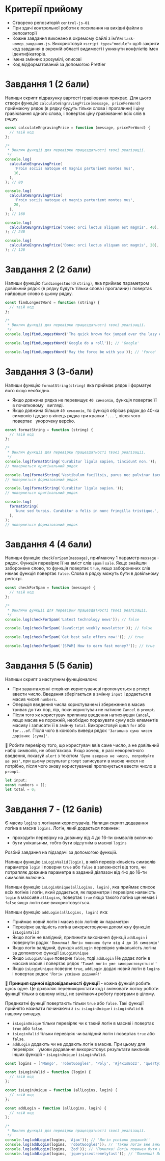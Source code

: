 # Критерії прийому

- Створено репозиторій `control-js-01`
- При здачі контрольної роботи є посилання на вихідні файли в репозиторії
- Кожне завдання виконано в окремому файлі з ім'ям `task-номер_завдання.js`.
  Використовуй `<script type="module">` щоб закрити код завдання в окремій
  області видимості і уникнути конфліктів імен ідентифікаторів.
- Імена змінних зрозумілі, описові
- Код відформатований за допомогою Prettier

# Завдання 1 (2 бали)

Напиши скрипт підрахунку вартості гравіювання прикрас. Для цього створи функцію
`calculateEngravingPrice(message, pricePerWord)` приймаючу рядок (в рядку будуть
тільки слова і прогалини) і ціну гравіювання одного слова, і повертає ціну
гравіювання всіх слів в рядку.

```js
const calculateEngravingPrice = function (message, pricePerWord) {
  // твій код
};

/*
 * Виклич функції для перевірки працездатності твоєї реалізації.
 */
console.log(
  calculateEngravingPrice(
    'Proin sociis natoque et magnis parturient montes mus',
    10,
  ),
); // 80

console.log(
  calculateEngravingPrice(
    'Proin sociis natoque et magnis parturient montes mus',
    20,
  ),
); // 160

console.log(
  calculateEngravingPrice('Donec orci lectus aliquam est magnis', 40),
); // 240

console.log(
  calculateEngravingPrice('Donec orci lectus aliquam est magnis', 20),
); // 120
```

# Завдання 2 (2 бали)

Напиши функцію `findLongestWord(string)`, яка приймає параметром довільний рядок
(в рядку будуть тільки слова і прогалини) і повертає найдовше слово в цьому
рядку.

```js
const findLongestWord = function (string) {
  // твій код
};

/*
 * Виклич функції для перевірки працездатності твоєї реалізації.
 */
console.log(findLongestWord('The quick brown fox jumped over the lazy dog')); // 'jumped'

console.log(findLongestWord('Google do a roll')); // 'Google'

console.log(findLongestWord('May the force be with you')); // 'force'
```

# Завдання 3 (3-бали)

Напиши функцію `formatString(string)` яка приймає рядок і форматує його якщо
необхідно.

- Якщо довжина рядка не перевищує `40 символів`, функція повертає її в
  початковому   вигляді.
- Якщо довжина більше `40 символів`, то функція обрізає рядок до 40-ка символів
  і додає в кінець рядка три крапки `'...'`, після чого повертає   укорочену
  версію.

```js
const formatString = function (string) {
  // твій код
};

/*
 * Виклич функції для перевірки працездатності твоєї реалізації.
 */
console.log(formatString('Curabitur ligula sapien, tincidunt non.'));
// повернеться оригінальний рядок

console.log(formatString('Vestibulum facilisis, purus nec pulvinar iaculis.'));
// повернеться форматований рядок

console.log(formatString('Curabitur ligula sapien.'));
// повернеться оригінальний рядок

console.log(
  formatString(
    'Nunc sed turpis. Curabitur a felis in nunc fringilla tristique.',
  ),
);
// повернеться форматований рядок
```

# Завдання 4 (4 бали)

Напиши функцію `checkForSpam(message)`, приймаючу 1 параметр `message` - рядок.
Функція перевіряє її на вміст слів `spam` і `sale`. Якщо знайшли заборонене
слово, то функція повертає `true`, якщо заборонених слів немає функція повертає
`false`. Слова в рядку можуть бути в довільному регістрі.

```js
const checkForSpam = function (message) {
  // твій код
};

/*
 * Викличи функції для перевірки працездатності твоєї реалізації.
 */
console.log(checkForSpam('Latest technology news')); // false

console.log(checkForSpam('JavaScript weekly newsletter')); // false

console.log(checkForSpam('Get best sale offers now!')); // true

console.log(checkForSpam('[SPAM] How to earn fast money?')); // true
```

# Завдання 5 (5 балів)

Напиши скрипт з наступним функціоналом:

- При завантаженні сторінки користувачеві пропонується в `prompt` ввести число.
  Введення зберігається в змінну `input` і додається в масив чисел `numbers`.
- Операція введення числа користувачем і збереження в масив триває до тих пор,
  пір, поки користувач не натисне `Cancel` в `prompt`.
- Після того як користувач припинив введення натиснувши `Cancel`, якщо масив не
  порожній, необхідно порахувати суму всіх елементів масиву і записати її в
  змінну `total`. Використовуй цикл `for` або `for...of`. Після чого в консоль
  виведи рядок `'Загальна сума чисел дорівнює [сума]'`.

🔔 Робити перевірку того, що користувач ввів саме число, а не довільний набір
символів, не обов'язково. Якщо хочеш, в разі некоректного введення, показуй
`alert` з текстом `'Було введено не число, попробуйте ще раз'`, при цьому
результат `prompt` записувати в масив чисел не потрібно, після чого знову
користувачеві пропонується ввести число в `prompt`.

```js
let input;
const numbers = [];
let total = 0;
```

# Завдання 7 - (12 балів)

Є масив `logins` з логінами користувачів. Напиши скрипт додавання логіна в масив
`logins`. Логін, який додається повинен:

- проходити перевірку на довжину від 4 до 16-ти символів включно
- бути унікальним, тобто бути відсутнім в масиві `logins`

Розбий завдання на підзадачі за допомогою функцій.

Напиши функцію `isLoginValid(login)`, в якій перевір кількість символів
параметра `login` і поверни `true` або `false` в залежності від того, чи
потрапляє довжина параметра в заданий діапазон від 4-х до 16-ти символів
включно.

Напиши функцію `isLoginUnique(allLogins, login)`, яка приймає список всіх
логінів і логін, який додається, як параметри і перевіряє наявність `login` в
массиве `allLogins`, повертає `true` якщо такого логіна ще немає і `false` якщо
логін вже використовується.

Напиши функцію `addLogin(allLogins, login)` яка:

- Приймає новий логін і масив всіх логінів як параметри
- Перевіряє валідність логіна використовуючи допоміжну функцію `isLoginValid`
- Якщо логін не валідний, припинити виконання функції `addLogin` і повернути
  радок `'Помилка! Логін повинен бути від 4 до 16 символів'`
- Якщо логін валідний, функція `addLogin` перевіряє унікальність логіна за
  допомогою функції `isLoginUnique`
- Якщо `isLoginUnique` поверне `false`, тоді `addLogin` Не додає логін в массив
  масив і повертає рядок `'Такий логін уже використовується!'`
- Якщо `isLoginUnique` поверне `true`, `addLogin` додає новий логін в `logins` і
  повертає рядок `'Логін успішно доданий!'`

🔔 **Принцип єдиної відповідальності функції** - кожна функція робить щось одне.
Це дозволяє перевикористати код і змінювати логіку роботи функції тільки в
одному місці, не зачіпаючи роботу програми в цілому.

Предикатні функції повертають тільки `true` або `false`. Такі функції прийнято
називати починаючи з `is`: `isLoginUnique` і `isLoginValid` в нашому випадку.

- `isLoginUnique` тільки перевіряє чи є такий логін в масиві і повертає `true`
  або `false`.
- `isLoginValid` тільки перевіряє чи валідний логін і повертає `true` або
  `false`.
- `addLogin` додають чи не додають логін в масив. При цьому для перевірок   
  умови додавання використовує результати викликів інших функцій -
  `isLoginUnique` і `isLoginValid`.

```js
const logins = ['Mango', 'robotGoogles', 'Poly', 'Aj4x1sBozz', 'qwerty123'];

const isLoginValid = function (login) {
  // твій код
};

const isLoginUnique = function (allLogins, login) {
  // твій код
};

const addLogin = function (allLogins, login) {
  // твій код
};

/*
 * Виклич функції для перевірки працездатності твоєї реалізації.
 */
console.log(addLogin(logins, 'Ajax')); // 'Логін успішно доданий!'
console.log(addLogin(logins, 'robotGoogles')); // 'Такий логін вже використовується!'
console.log(addLogin(logins, 'Zod')); // 'Помилка! Логін повинен бути від 4 до 16 символів'
console.log(addLogin(logins, 'jqueryisextremelyfast')); // 'Помилка! Логін повинен бути від 4 до 16 символів'
```
